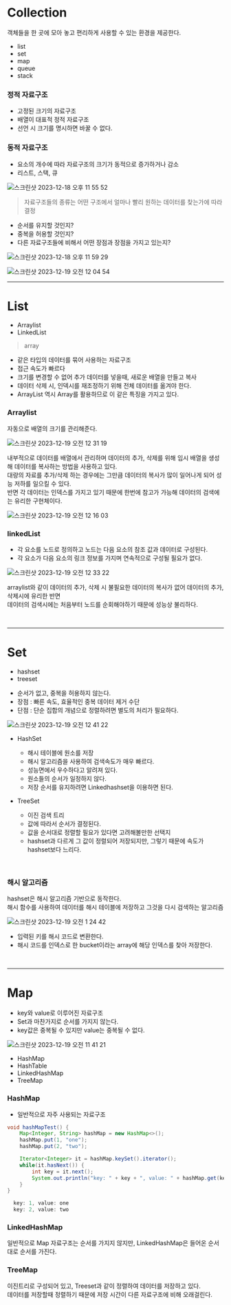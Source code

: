 # Collection 
객체들을 한 곳에 모아 놓고 편리하게 사용할 수 있는 환경을 제공한다. 

* list
* set
* map
* queue
* stack

### 정적 자료구조 
- 고정된 크기의 자료구조
- 배열이 대표적 정적 자료구조
- 선언 시 크기를 명시하면 바꿀 수 없다.

### 동적 자료구조
- 요소의 개수에 따라 자료구조의 크기가 동적으로 증가하거나 감소
- 리스트, 스택, 큐

![스크린샷 2023-12-18 오후 11 55 52](https://github.com/Youth787/SSAFY_CS_Study/assets/90955152/901c9b26-1419-415a-81d0-4bc6b34c338c)

> 자료구조들의 종류는 어떤 구조에서 얼마나 빨리 원하는 데이터를 찾는가에 따라 결정 <br>

* 순서를 유지할 것인지? <br>
* 중복을 허용할 것인지? <br>
* 다른 자료구조들에 비해서 어떤 장점과 장점을 가지고 있는지?  <br>


![스크린샷 2023-12-18 오후 11 59 29](https://github.com/Youth787/SSAFY_CS_Study/assets/90955152/1ecfb2b7-079f-4680-9221-6b4d673b07e0)

![스크린샷 2023-12-19 오전 12 04 54](https://github.com/Youth787/SSAFY_CS_Study/assets/90955152/4de44e48-a64c-4c9c-a0fb-b74c255d964d)

-----

# List
* Arraylist
* LinkedList

> array

- 같은 타입의 데이터를 묶어 사용하는 자료구조
- 접근 속도가 빠르다
- 크기를 변경할 수 없어 추가 데이터를 넣을때, 새로운 배열을 만들고 복사
- 데이터 삭제 시, 인덱시를 재조정하기 위해 전체 데이터를 옮겨야 한다.
- ArrayList 역시 Array를 활용하므로 이 같은 특징을 가지고 있다.

### Arraylist
자동으로 배열의 크기를 관리해준다. 

![스크린샷 2023-12-19 오전 12 31 19](https://github.com/Youth787/SSAFY_CS_Study/assets/90955152/86a6cbdb-66a1-4308-946d-59f9372fe30e) <br>

내부적으로 데이터를 배열에서 관리하며 데이터의 추가, 삭제를 위해 임시 배열을 생성해 데이터를 복사하는 방법을 사용하고 있다. </br>
대량의 자료를 추가/삭제 하는 경우에는 그만큼 데이터의 복사가 많이 일어나게 되어 성능 저하를 일으킬 수 있다.  </br>
반면 각 데이터는 인덱스를 가지고 있기 때문에 한번에 참고가 가능해 데이터의 검색에는 유리한 구현체이다.  </br>
  
![스크린샷 2023-12-19 오전 12 16 03](https://github.com/Youth787/SSAFY_CS_Study/assets/90955152/c17ee02d-447e-4eef-a21c-70e82c57d1d4)

### linkedList
- 각 요소를 노드로 정의하고 노드는 다음 요소의 참조 값과 데이터로 구성된다.
- 각 요소가 다음 요소의 링크 정보를 가지며 연속적으로 구성될 필요가 없다.

![스크린샷 2023-12-19 오전 12 33 22](https://github.com/Youth787/SSAFY_CS_Study/assets/90955152/3c07349d-5e05-443b-8540-0921cacaf7b4)<br>

arraylist와 같이 데이터의 추가, 삭제 시 불필요한 데이터의 복사가 없어 데이터의 추가, 삭제시에 유리한 반면 <br>
데이터의 검색시에는 처음부터 노드를 순회해야하기 때문에 성능상 불리하다. 

<br>

-----

# Set

* hashset
* treeset
  
- 순서가 없고, 중복을 허용하지 않는다.
- 장점 : 빠른 속도, 효율적인 중복 데이터 제거 수단
- 단점 : 단순 집합의 개념으로 정렬하려면 별도의 처리가 필요하다.

![스크린샷 2023-12-19 오전 12 41 22](https://github.com/Youth787/SSAFY_CS_Study/assets/90955152/725531cf-2a97-4d32-ae32-2f1e5c28abb5)

* HashSet
  - 해시 테이블에 원소를 저장
  - 해시 알고리즘을 사용하여 검색속도가 매우 빠르다.
  - 성능면에서 우수하다고 알려져 있다.
  - 원소들의 순서가 일정하지 않다.
  - 저장 순서를 유지하려면 Linkedhashset을 이용하면 된다.


* TreeSet
  - 이진 검색 트리
  - 값에 따라서 순서가 결정된다.
  - 값을 순서대로 정렬할 필요가 있다면 고려해볼만한 선택지
  - hashset과 다르게 그 값이 정렬되어 저장되지만, 그렇기 때문에 속도가 hashset보다 느리다. 

<br>

### 해시 알고리즘 
hashset은 해시 알고리즘 기반으로 동작한다. <br>
해시 함수를 사용하여 데이터를 해시 테이블에 저장하고 그것을 다시 검색하는 알고리즘 <br>

![스크린샷 2023-12-19 오전 1 24 42](https://github.com/Youth787/SSAFY_CS_Study/assets/90955152/e0784fa7-1e88-4efc-ba58-42a9d171e4da)

* 입력된 키를 해시 코드로 변환한다.
* 해시 코드를 인덱스로 한 bucket이라는 array에 해당 인덱스를 찾아 저장한다. 

<br>

-----

# Map

- key와 value로 이루어진 자료구조
- Set과 마찬가지로 순서를 가지지 않는다.
- key값은 중복될 수 있지만 value는 중복될 수 없다.
  
![스크린샷 2023-12-19 오전 11 41 21](https://github.com/Youth787/SSAFY_CS_Study/assets/90955152/e0c9b1ec-1c43-47dc-8eb2-8f68f5d52c26)

* HashMap
* HashTable
* LinkedHashMap
* TreeMap

### HashMap
- 일반적으로 자주 사용되는 자료구조
```` java
void hashMapTest() {
    Map<Integer, String> hashMap = new HashMap<>();
    hashMap.put(1, "one");
    hashMap.put(2, "two");

    Iterator<Integer> it = hashMap.keySet().iterator();
    while(it.hasNext()) {
        int key = it.next();
        System.out.println("key: " + key + ", value: " + hashMap.get(key));
    }
}
````
```` java
  key: 1, value: one
  key: 2, value: two
````

### LinkedHashMap
일반적으로 Map 자료구조는 순서를 가지지 않지만, LinkedHashMap은 들어온 순서대로 순서를 가진다. <br>

### TreeMap
이진트리로 구성되어 있고, Treeset과 같이 정렬하여 데이터를 저장하고 있다. <br>
데이터를 저장할때 정렬하기 때문에 저장 시간이 다른 자료구조에 비해 오래걸린다. <br>





